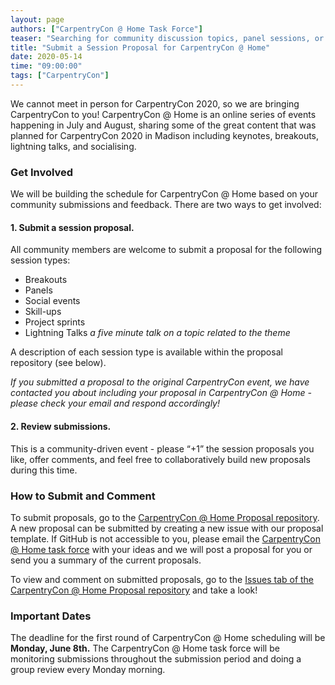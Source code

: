 ```yaml
---
layout: page
authors: ["CarpentryCon @ Home Task Force"]
teaser: "Searching for community discussion topics, panel sessions, or social event ideas"
title: "Submit a Session Proposal for CarpentryCon @ Home"
date: 2020-05-14
time: "09:00:00"
tags: ["CarpentryCon"]
---
```


We cannot meet in person for CarpentryCon 2020, so we are bringing CarpentryCon to you! CarpentryCon @ Home is an online series of events happening in July and August, sharing some of the great content that was planned for CarpentryCon 2020 in Madison including keynotes, breakouts, lightning talks, and socialising.

### Get Involved

We will be building the schedule for CarpentryCon @ Home based on your community submissions and feedback. There are two ways to get involved:

#### 1.  Submit a session proposal.

All community members are welcome to submit a proposal for the following session types:
-   Breakouts
-   Panels
-   Social events
-   Skill-ups
-   Project sprints
-   Lightning Talks *a five minute talk on a topic related to the theme*

A description of each session type is available within the proposal repository (see below).

*If you submitted a proposal to the original CarpentryCon event, we have contacted you about including your proposal in CarpentryCon @ Home - please check your email and respond accordingly!*


#### 2.  Review submissions.
This is a community-driven event - please “+1” the session proposals you like, offer comments, and feel free to collaboratively build new proposals during this time.  

### How to Submit and Comment

To submit proposals, go to the [CarpentryCon @ Home Proposal repository](https://github.com/carpentrycon/carpentryconhome-proposals). A new proposal can be submitted by creating a new issue with our proposal template. If GitHub is not accessible to you, please email the [CarpentryCon @ Home task force](mailto:carpentrycon@carpentries.org) with your ideas and we will post a proposal for you or send you a summary of the current proposals.

To view and comment on submitted proposals, go to the [Issues tab of the CarpentryCon @ Home Proposal repository](https://github.com/carpentrycon/carpentryconhome-proposals/issues) and take a look!

### Important Dates
The deadline for the first round of CarpentryCon @ Home scheduling will be **Monday, June 8th.** The CarpentryCon @ Home task force will be monitoring submissions throughout the submission period and doing a group review every Monday morning.
